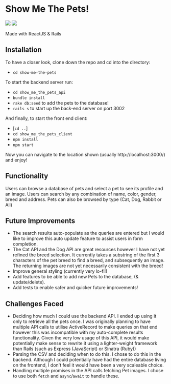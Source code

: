 # Show Me The Pets!

![](http://forthebadge.com/images/badges/made-with-javascript.svg)
![](http://forthebadge.com/images/badges/made-with-ruby.svg)

Made with ReactJS & Rails

## Installation
To have a closer look, clone down the repo and cd into the directory:
- `cd show-me-the-pets`

To start the backend server run:
- `cd show_me_the_pets_api`
- `bundle install`
- `rake db:seed` to add the pets to the database!
- `rails s` to start up the back-end server on port 3002


And finally, to start the front end client:
- [`cd ..`]
- `cd show_me_the_pets_client`
- `npm install`
- `npm start`

Now you can navigate to the location shown (usually http://localhost:3000/) and enjoy!

## Functionality
Users can browse a database of pets and select a pet to see its profile and an image.
Users can search by any combination of name, color, gender, breed and address.
Pets can also be browsed by type (Cat, Dog, Rabbit or All)

## Future Improvements
- The search results auto-populate as the queries are entered but I would like to improve this auto update feature to assist users in form completion.
- The Cat API and the Dog API are great resources however I have not yet refined the breed selection. It currently takes a substring of the first 3 characters of the pet breed to find a breed, and subsequently an image. The returning images are not yet necessarily consistent with the breed!
- Improve general styling (currently very lo-fi!)
- Add features to be able to add new Pets to the database, (& update/delete).
- Add tests to enable safer and quicker future improvements!

## Challenges Faced
- Deciding how much I could use the backend API. I ended up using it only to retrieve all the pets once. I was originally planning to have multiple API calls to utilise ActiveRecord to make queries on that end however this was incompatible with my auto-complete results functionality. Given the very low usage of this API, it would make potentially make sense to rewrite it using a lighter-weight framework than Rails (such as Express (JavaScript) or Sinatra (Ruby))
- Parsing the CSV and deciding when to do this. I chose to do this in the backend. Although I could potentially have had the entire database living on the frontend, I don't feel it would have been a very scaleable choice.
- Handling multiple promises in the API calls fetching Pet images. I chose to use both `fetch` and `async`/`await` to handle these.
